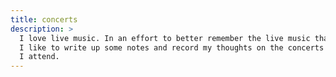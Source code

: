 ```yaml
---
title: concerts
description: >
  I love live music. In an effort to better remember the live music that I see,
  I like to write up some notes and record my thoughts on the concerts that
  I attend.
---
```

